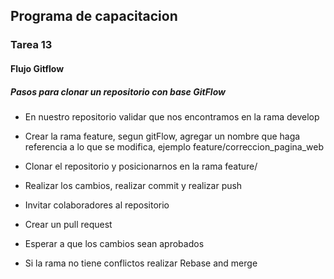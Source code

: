## Programa de capacitacion
### Tarea 13

#### Flujo Gitflow

#####  Pasos para clonar un repositorio con base GitFlow
- En nuestro repositorio validar que nos encontramos en la rama develop

- Crear la rama feature, segun gitFlow, agregar un nombre que haga referencia a lo que se modifica, ejemplo feature/correccion_pagina_web

- Clonar el repositorio y posicionarnos en la rama feature/

- Realizar los cambios, realizar commit y realizar push

- Invitar colaboradores al repositorio

- Crear un pull request

- Esperar a que los cambios sean aprobados

- Si la rama no tiene conflictos realizar Rebase and merge
